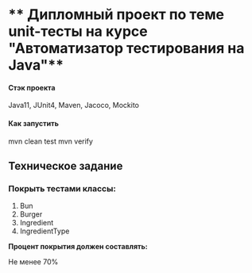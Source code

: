 # ** Дипломный проект по теме unit-тесты на курсе "Автоматизатор тестирования на Java"**

#### **Стэк проекта**

Java11, JUnit4, Maven, Jacoco, Mockito

#### **Как запустить**

mvn clean test
mvn verify

## **Техническое задание**

### **Покрыть тестами классы:**
1. Bun
2. Burger
3. Ingredient
4. IngredientType

**Процент покрытия должен составлять:**

Не менее 70%
